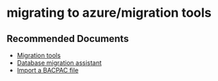 <properties
	pageTitle="migrating to azure/migration tools"
	description="migrating to azure/migration tools"
	service="microsoft.sql"
	resource="servers"
	authors="emlisa"
	displayOrder=""
	selfHelpType="generic"
	supportTopicIds="31980427"
	resourceTags=""
	productPesIds="13491"
	cloudEnvironments="public"
	articleId="db06ebfa-fff3-45c1-bd35-d3dab52132c0"
/>

# migrating to azure/migration tools

## **Recommended Documents**

* [Migration tools](https://docs.microsoft.com/azure/dms/tutorial-sql-server-to-azure-sql/)<br>
* [Database migration assistant](https://docs.microsoft.com/azure/sql-database/sql-database-migrate-your-sql-server-database/)<br>
* [Import a BACPAC file](https://docs.microsoft.com/azure/sql-database/sql-database-import/)
